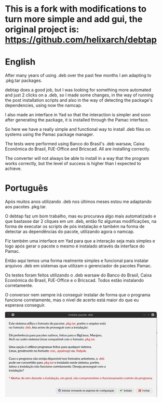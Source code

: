 This is a fork with modifications to turn more simple and add gui, the original project is: https://github.com/helixarch/debtap
======

# English

After many years of using .deb over the past few months I am adapting to .pkg.tar packages.

debtap does a good job, but I was looking for something more automated and just 2 clicks on a .deb, so I made some changes, in the way of running the post installation scripts and also in the way of detecting the package's dependencies, using now the namcap.

I also made an interface in Yad so that the interaction is simpler and soon after generating the package, it is installed through the Pamac interface.

So here we have a really simple and functional way to install .deb files on systems using the Pamac package manager.

The tests were performed using Banco do Brasil's .deb warsaw, Caixa Econômica do Brasil, PJE-Office and Bricscad. All are installing correctly.

The converter will not always be able to install in a way that the program works correctly, but the level of success is higher than I expected to achieve.



# Português

Após muitos anos utilizando .deb nos últimos meses estou me adaptando aos pacotes .pkg.tar.

O debtap faz um bom trabalho, mas eu procurava algo mais automatizado e que bastasse dar 2 cliques em um .deb, então fiz algumas modificações, na forma de executar os scripts de pós instalação e também na forma de detectar as dependências do pacote, utilizando agora o namcap.

Fiz também uma interface em Yad para que a interação seja mais simples e logo após gerar o pacote o mesmo é instalado através da interface do Pamac.

Então aqui temos uma forma realmente simples e funcional para instalar arquivos .deb em sistemas que utilizam o gerenciador de pacotes Pamac.

Os testes foram feitos utilizando o .deb warsaw do Banco do Brasil, Caixa Econômica do Brasil, PJE-Office e o Bricscad. Todos estão instalando corretamente.

O conversor nem sempre irá conseguir instalar de forma que o programa funcione corretamente, mas o nível de acerto está maior do que eu esperava conseguir.

![](install-deb-ptbr.jpg)
